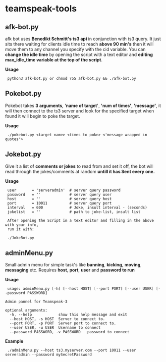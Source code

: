 # teamspeak-tools

## afk-bot.py 

 afk bot uses **Benedikt Schmitt's ts3 api** in conjunction with ts3 query. It just sits there waiting for clients 
 idle time to reach **above 90 min's** then it will move them to any channel you specify with the cid variable. You can **change the idle time** by opening the script with a text editor and **editing max_idle_time variable at the top of the script.**
 
 **Usage**
 
     python3 afk-bot.py or chmod 755 afk-bot.py && ./afk-bot.py 




## Pokebot.py

 Pokebot takes **3 arguments**, **'name of target'**, **'num of times'**, **'message'**, it will then connect to the ts3 server and look for the specified target when found it will begin to poke the target.
 
 **Usage**
 
     ./pokebot.py <target name> <times to poke> <'message wrapped in quotes'> 
 
 
 
## Jokebot.py
 
Give it a list of **comments or jokes** to read from and set it off, the bot will read through the jokes/comments
at random **untill it has Sent every one.**
 
**Usage**
 
     user       = 'serveradmin'  # server query password
     password   = ''             # server query user
     host       = ''             # server query host
     port       = 10011          # server query port
     interval   = 600            # Joke, insult interval - (seconds)
     jokelist   = ''             # path to joke-list, insult list
     
     After opening the Script in a text editor and filling in the above with your info,
     run it with:
     
     ./JokeBot.py
 
 
## adminMenu.py
 
Small admin menu for simple task's like **banning**, **kicking**, **moving**, **messaging** etc.
Requires **host**, **port**, **user** and **password to run**
 
**Usage**
 
     usage: adminMenu.py [-h] [--host HOST] [--port PORT] [--user USER] [--password PASSWORD]
                   
    Admin pannel for Teamspeak-3

    optional arguments:
      -h, --help            show this help message and exit
      --host HOST, -s HOST  Server to connect to.
      --port PORT, -p PORT  Server port to connect to.
      --user USER, -u USER  Username to connect
      --password PASSWORD, -v PASSWORD   password to connect  
  
**Example**
 
     ./adminMenu.py --host ts3.myserver.com --port 10011 --user serveradmin --password mySecretPassword 
              
        

